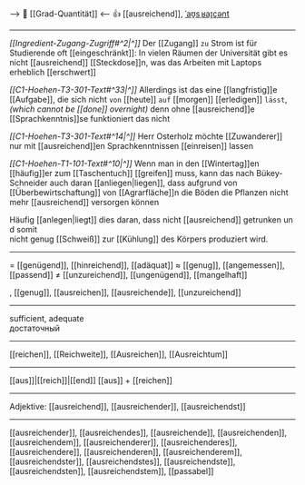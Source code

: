 --> 🧮 [[Grad-Quantität]] <--
👍 [[ausreichend]], [ˈaʊ̯sˌʁaɪ̯çənt](https://youglish.com/pronounce/ausreichend/german)

---
*[[Ingredient-Zugang-Zugriff#^2|^]]* Der [[Zugang]] `zu` Strom ist für Studierende oft [[eingeschränkt]]: In vielen Räumen der Universität gibt es nicht [[ausreichend]] [[Steckdose]]n, was das Arbeiten mit Laptops erheblich [[erschwert]]

*[[C1-Hoehen-T3-301-Text#^33|^]]* Allerdings ist das eine [[langfristig]]e [[Aufgabe]], 
die sich nicht `von` [[heute]] `auf` [[morgen]] [[erledigen]] `lässt`, 
*(which cannot be [[done]] overnight)*
denn ohne [[ausreichend]]e [[Sprachkenntnis]]se funktioniert das nicht

*[[C1-Hoehen-T3-301-Text#^14|^]]* Herr Osterholz möchte [[Zuwanderer]] nur mit [[ausreichend]]en Sprachkenntnissen [[einreisen]] lassen

*[[C1-Hoehen-T1-101-Text#^10|^]]* Wenn man in den [[Wintertag]]en [[häufig]]er zum [[Taschentuch]] [[greifen]] muss, kann das nach Bükey-Schneider auch daran [[anliegen|liegen]], dass aufgrund von [[Überbewirtschaftung]] von [[Agrarfläche]]n die Böden die Pflanzen nicht mehr [[ausreichend]] versorgen können

Häufig [[anlegen|liegt]] dies daran, dass nicht [[ausreichend]] getrunken und somit nicht genug [[Schweiß]] zur [[Kühlung]] des Körpers produziert wird.


---
= [[genügend]], [[hinreichend]], [[adäquat]]
≈ [[genug]], [[angemessen]], [[passend]]
≠ [[unzureichend]], [[ungenügend]], [[mangelhaft]]

, [[genug]], [[ausreichen]], [[ausreichende]], [[unzureichend]]


---
sufficient, adequate  
достаточный

---
[[reichen]], [[Reichweite]], [[Ausreichen]], [[Ausreichtum]]

---
[[aus]]|[[reich]]|[[end]]
[[aus]] + [[reichen]]


---
Adjektive: [[ausreichend]], [[ausreichender]], [[ausreichendst]]

---
[[ausreichender]], [[ausreichendes]], [[ausreichende]], [[ausreichenden]], [[ausreichendem]], [[ausreichenderer]], [[ausreichenderes]], [[ausreichendere]], [[ausreichenderen]], [[ausreichenderem]], [[ausreichendster]], [[ausreichendstes]], [[ausreichendste]], [[ausreichendsten]], [[ausreichendstem]], [[passabel]]